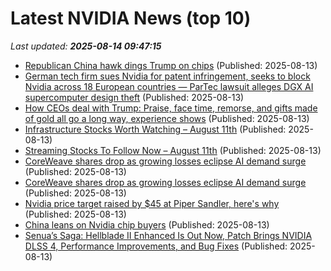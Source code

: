 # Latest NVIDIA News (top 10)
_Last updated: **2025-08-14 09:47:15**_

- [Republican China hawk dings Trump on chips](https://biztoc.com/x/9b6ae40d59cdb6f2) (Published: 2025-08-13)
- [German tech firm sues Nvidia for patent infringement, seeks to block Nvidia across 18 European countries — ParTec lawsuit alleges DGX AI supercomputer design theft](https://www.tomshardware.com/tech-industry/german-tech-firm-sues-nvidia-for-patent-infringement-seeks-to-block-nvidia-across-18-european-countries-partec-lawsuit-alleges-dgx-ai-supercomputer-design-theft) (Published: 2025-08-13)
- [How CEOs deal with Trump: Praise, face time, remorse, and gifts made of gold all go a long way, experience shows](https://fortune.com/2025/08/13/how-ceos-deal-with-trump-praise-face-time-remorse-and-gifts-made-of-gold-all-go-a-long-way-experience-shows/) (Published: 2025-08-13)
- [Infrastructure Stocks Worth Watching – August 11th](https://www.etfdailynews.com/2025/08/13/infrastructure-stocks-worth-watching-august-11th/) (Published: 2025-08-13)
- [Streaming Stocks To Follow Now – August 11th](https://www.etfdailynews.com/2025/08/13/streaming-stocks-to-follow-now-august-11th/) (Published: 2025-08-13)
- [CoreWeave shares drop as growing losses eclipse AI demand surge](https://finance.yahoo.com/news/coreweave-shares-drop-growing-losses-090610977.html) (Published: 2025-08-13)
- [CoreWeave shares drop as growing losses eclipse AI demand surge](https://www.channelnewsasia.com/business/coreweave-shares-drop-growing-losses-eclipse-ai-demand-surge-5292441) (Published: 2025-08-13)
- [Nvidia price target raised by $45 at Piper Sandler, here's why](https://thefly.com/permalinks/entry.php/id4182237/NVDA-Nvidia-price-target-raised-by--at-Piper-Sandler-heres-why) (Published: 2025-08-13)
- [China leans on Nvidia chip buyers](https://www.madshrimps.be/news/china-leans-on-nvidia-chip-buyers/) (Published: 2025-08-13)
- [Senua’s Saga: Hellblade II Enhanced Is Out Now, Patch Brings NVIDIA DLSS 4, Performance Improvements, and Bug Fixes](https://www.madshrimps.be/news/senuas-saga-hellblade-ii-enhanced-is-out-now-patch-brings-nvidia-dlss-4-performance-improvements-and-bug-fixes/) (Published: 2025-08-13)
